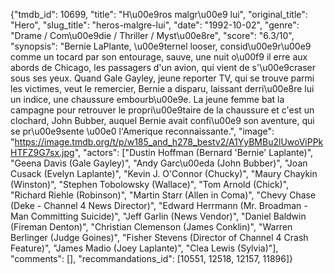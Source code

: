 {"tmdb_id": 10699, "title": "H\u00e9ros malgr\u00e9 lui", "original_title": "Hero", "slug_title": "heros-malgre-lui", "date": "1992-10-02", "genre": "Drame / Com\u00e9die / Thriller / Myst\u00e8re", "score": "6.3/10", "synopsis": "Bernie LaPlante, \u00e9ternel looser, consid\u00e9r\u00e9 comme un tocard par son entourage, sauve, une nuit o\u00f9 il erre aux abords de Chicago, les passagers d'un avion, qui vient de s'\u00e9craser sous ses yeux. Quand Gale Gayley, jeune reporter TV, qui se trouve parmi les victimes, veut le remercier, Bernie a disparu, laissant derri\u00e8re lui un indice, une chaussure embourb\u00e9e. La jeune femme bat la campagne pour retrouver le propri\u00e9taire de la chaussure et c'est un clochard, John Bubber, auquel Bernie avait confi\u00e9 son aventure, qui se pr\u00e9sente \u00e0 l'Amerique reconnaissante.", "image": "https://image.tmdb.org/t/p/w185_and_h278_bestv2/A1YyBMBu2lUwoViPPkHTFZ9G7sx.jpg", "actors": ["Dustin Hoffman (Bernard 'Bernie' Laplante)", "Geena Davis (Gale Gayley)", "Andy Garc\u00eda (John Bubber)", "Joan Cusack (Evelyn Laplante)", "Kevin J. O'Connor (Chucky)", "Maury Chaykin (Winston)", "Stephen Tobolowsky (Wallace)", "Tom Arnold (Chick)", "Richard Riehle (Robinson)", "Martin Starr (Allen in Coma)", "Chevy Chase (Deke - Channel 4 News Director)", "Edward Herrmann (Mr. Broadman - Man Committing Suicide)", "Jeff Garlin (News Vendor)", "Daniel Baldwin (Fireman Denton)", "Christian Clemenson (James Conklin)", "Warren Berlinger (Judge Goines)", "Fisher Stevens (Director of Channel 4 Crash Feature)", "James Madio (Joey Laplante)", "Clea Lewis (Sylvia)"], "comments": [], "recommandations_id": [10551, 12518, 12157, 11896]}